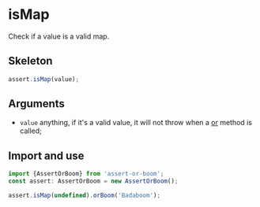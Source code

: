 # isMap

Check if a value is a valid map.

## Skeleton

```ts
assert.isMap(value);
```

## Arguments

- `value` anything, if it's a valid value, it will not throw when a [or](../or.md) method is called;

## Import and use

```ts
import {AssertOrBoom} from 'assert-or-boom';
const assert: AssertOrBoom = new AssertOrBoom();

assert.isMap(undefined).orBoom('Badaboom');
```
